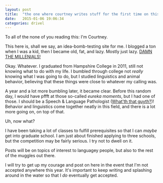 ```yaml
---
layout: post
title:  "the one where courtney writes stuff for the first time on this site"
date:   2015-01-06 19:06:34
categories: drivel
---
```


To all of the none of you reading this: I'm Courtney.

This here is, shall we say, an idea-bomb-testing site for me. I blogged a ton when I was a kid, then I became old, fat, and lazy. Mostly just lazy. [DAMN THE MILLENIALS!](http://www.slate.com/articles/technology/future_tense/2014/12/you_don_t_hate_millennials_you_hate_21st_century_technology.html)

Okay. Whatever. I graduated from Hampshire College in 2011, still not knowing what to do with my life. I bumbled through college not *really* knowing what I was going to do, but I studied linguistics and animal behavior, believing that these things were close to whatever my calling was.

A year and a lot more bumbling later, it became clear. Before this random day, I would have pffft at those so-called *eureka moments*, but I had one of those. I should be a Speech & Language Pathologist ([What'th that guyth?](http://en.wikipedia.org/wiki/Speech-language_pathology#The_Speech-Language_Pathology_vocation))! Behavior and linguistics come together neatly in this field, and there is a lot more going on, on top of that.

Uh, now what?

I have been taking a lot of classes to fulfill prerequisites so that I can *maybe* get into graduate school. I am just about finished applying to three schools, but the competition may be fairly serious. I try not to dwell on it.

Posts will be on topics of interest to languagey people, but also to the rest of the muggles out there.

I will try to get up my courage and post on here in the event that I'm not accepted anywhere this year. It's important to keep writing and splashing around in the water so that I *do* eventually get accepted.




